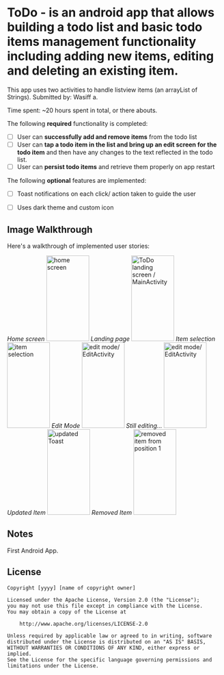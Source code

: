 # ToDo - is an android app that allows building a todo list and basic todo items management functionality including adding new items, editing and deleting an existing item.


This app uses two activities to handle listview items (an arrayList of Strings). 
Submitted by: Wasiff a.

Time spent: ~20 hours spent in total, or there abouts.


The following **required** functionality is completed:

* [ ] User can **successfully add and remove items** from the todo list
* [ ] User can **tap a todo item in the list and bring up an edit screen for the todo item** and then have any changes to the text reflected in the todo list.
* [ ] User can **persist todo items** and retrieve them properly on app restart

The following **optional** features are implemented:

* [ ] Toast notifications on each click/ action taken to guide the user
* [ ] Uses dark theme and custom icon



## Image Walkthrough 

Here's a walkthrough of implemented user stories:

*Home screen*
<img src='https://github.com/is0sceles/ToDo/blob/master/screenshots%20for%20ToDo/Screenshot_2016-06-23-15-15-03-HOME.png?raw=true' title='Walkthrough' width='100px' height='200px' alt='home screen' />
*Landing page*
<img src='https://github.com/is0sceles/ToDo/blob/master/screenshots%20for%20ToDo/Screenshot_2016-06-23-15-25-23-1.png?raw=true' title='ToDo landing screen / MainActivity' width='100px' height='200px' alt='ToDo landing screen / MainActivity' />
*Item selection*
<img src='https://github.com/is0sceles/ToDo/blob/master/screenshots%20for%20ToDo/Screenshot_2016-06-23-15-25-50-2.png?raw=true' title='item selection' width='100px' height='200px' alt='item selection' />
*Edit Mode*
<img src='https://github.com/is0sceles/ToDo/blob/master/screenshots%20for%20ToDo/Screenshot_2016-06-23-15-25-54-3.png?raw=true' title='edit mode/ EditActivity' width='100px' height='200px' alt='edit mode/ EditActivity' />
*Still editing...*
<img src='https://github.com/is0sceles/ToDo/blob/master/screenshots%20for%20ToDo/Screenshot_2016-06-23-15-26-04-4.png?raw=true' title='edit mode/ EditActivity' width='100px' height='200px' alt='edit mode/ EditActivity' />
*Updated Item*
<img src='https://github.com/is0sceles/ToDo/blob/master/screenshots%20for%20ToDo/Screenshot_2016-06-23-15-26-20-5.png?raw=true' title='updated Toast' width='100px' height='200px' alt='updated Toast' />
*Removed Item*
<img src='https://github.com/is0sceles/ToDo/blob/master/screenshots%20for%20ToDo/Screenshot_2016-06-23-15-26-39-6.png?raw=true' title='removed item from position 1' width='100px' height='200px' alt='removed item from position 1' />




## Notes

First Android App.

## License

    Copyright [yyyy] [name of copyright owner]

    Licensed under the Apache License, Version 2.0 (the "License");
    you may not use this file except in compliance with the License.
    You may obtain a copy of the License at

        http://www.apache.org/licenses/LICENSE-2.0

    Unless required by applicable law or agreed to in writing, software
    distributed under the License is distributed on an "AS IS" BASIS,
    WITHOUT WARRANTIES OR CONDITIONS OF ANY KIND, either express or implied.
    See the License for the specific language governing permissions and
    limitations under the License.
